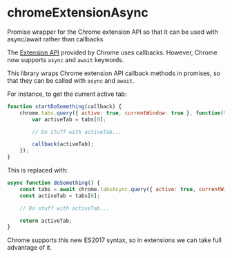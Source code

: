 # chromeExtensionAsync
Promise wrapper for the Chrome extension API so that it can be used with async/await rather than callbacks

The [Extension API](https://developer.chrome.com/extensions) provided by Chrome uses callbacks. 
However, Chrome now supports `async` and `await` keywords.

This library wraps Chrome extension API callback methods in promises, so that they can be called with `async` and `await`.

For instance, to get the current active tab:

```javascript
function startDoSomething(callback) {
    chrome.tabs.query({ active: true, currentWindow: true }, function(tabs) {
        var activeTab = tabs[0];

        // Do stuff with activeTab...

        callback(activeTab);
    });
}
```

This is replaced with:

```javascript
async function doSomething() {
    const tabs = await chrome.tabsAsync.query({ active: true, currentWindow: true });
    const activeTab = tabs[0];

    // Do stuff with activeTab...

    return activeTab;
}
```

Chrome supports this new ES2017 syntax, so in extensions we can take full advantage of it.